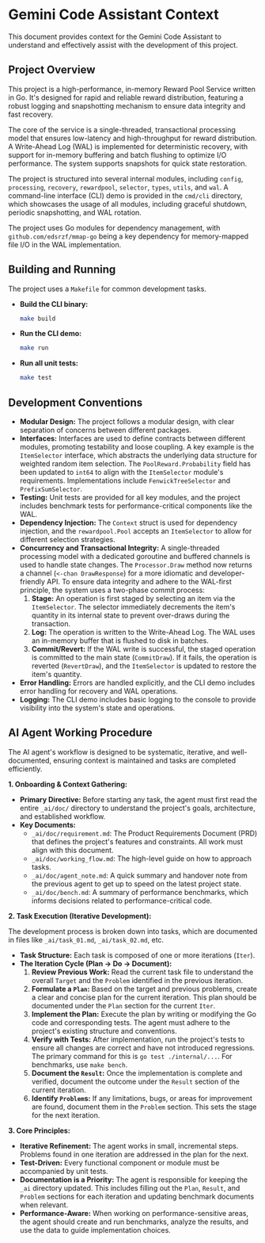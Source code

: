 # Gemini Code Assistant Context

This document provides context for the Gemini Code Assistant to understand and effectively assist with the development of this project.

## Project Overview

This project is a high-performance, in-memory Reward Pool Service written in Go. It's designed for rapid and reliable reward distribution, featuring a robust logging and snapshotting mechanism to ensure data integrity and fast recovery.

The core of the service is a single-threaded, transactional processing model that ensures low-latency and high-throughput for reward distribution. A Write-Ahead Log (WAL) is implemented for deterministic recovery, with support for in-memory buffering and batch flushing to optimize I/O performance. The system supports snapshots for quick state restoration.

The project is structured into several internal modules, including `config`, `processing`, `recovery`, `rewardpool`, `selector`, `types`, `utils`, and `wal`. A command-line interface (CLI) demo is provided in the `cmd/cli` directory, which showcases the usage of all modules, including graceful shutdown, periodic snapshotting, and WAL rotation.

The project uses Go modules for dependency management, with `github.com/edsrzf/mmap-go` being a key dependency for memory-mapped file I/O in the WAL implementation.

## Building and Running

The project uses a `Makefile` for common development tasks.

*   **Build the CLI binary:**
    ```sh
    make build
    ```

*   **Run the CLI demo:**
    ```sh
    make run
    ```

*   **Run all unit tests:**
    ```sh
    make test
    ```

## Development Conventions

*   **Modular Design:** The project follows a modular design, with clear separation of concerns between different packages.
*   **Interfaces:** Interfaces are used to define contracts between different modules, promoting testability and loose coupling. A key example is the `ItemSelector` interface, which abstracts the underlying data structure for weighted random item selection. The `PoolReward.Probability` field has been updated to `int64` to align with the `ItemSelector` module's requirements. Implementations include `FenwickTreeSelector` and `PrefixSumSelector`.
*   **Testing:** Unit tests are provided for all key modules, and the project includes benchmark tests for performance-critical components like the WAL.
*   **Dependency Injection:** The `Context` struct is used for dependency injection, and the `rewardpool.Pool` accepts an `ItemSelector` to allow for different selection strategies.
*   **Concurrency and Transactional Integrity:** A single-threaded processing model with a dedicated goroutine and buffered channels is used to handle state changes. The `Processor.Draw` method now returns a channel (`<-chan DrawResponse`) for a more idiomatic and developer-friendly API. To ensure data integrity and adhere to the WAL-first principle, the system uses a two-phase commit process:
    1.  **Stage:** An operation is first staged by selecting an item via the `ItemSelector`. The selector immediately decrements the item's quantity in its internal state to prevent over-draws during the transaction.
    2.  **Log:** The operation is written to the Write-Ahead Log. The WAL uses an in-memory buffer that is flushed to disk in batches.
    3.  **Commit/Revert:** If the WAL write is successful, the staged operation is committed to the main state (`CommitDraw`). If it fails, the operation is reverted (`RevertDraw`), and the `ItemSelector` is updated to restore the item's quantity.
*   **Error Handling:** Errors are handled explicitly, and the CLI demo includes error handling for recovery and WAL operations.
*   **Logging:** The CLI demo includes basic logging to the console to provide visibility into the system's state and operations.

## AI Agent Working Procedure

The AI agent's workflow is designed to be systematic, iterative, and well-documented, ensuring context is maintained and tasks are completed efficiently.

**1. Onboarding & Context Gathering:**

*   **Primary Directive:** Before starting any task, the agent must first read the entire `_ai/doc/` directory to understand the project's goals, architecture, and established workflow.
*   **Key Documents:**
    *   `_ai/doc/requirement.md`: The Product Requirements Document (PRD) that defines the project's features and constraints. All work must align with this document.
    *   `_ai/doc/working_flow.md`: The high-level guide on how to approach tasks.
    *   `_ai/doc/agent_note.md`: A quick summary and handover note from the previous agent to get up to speed on the latest project state.
    *   `_ai/doc/bench.md`: A summary of performance benchmarks, which informs decisions related to performance-critical code.

**2. Task Execution (Iterative Development):**

The development process is broken down into tasks, which are documented in files like `_ai/task_01.md`, `_ai/task_02.md`, etc.

*   **Task Structure:** Each task is composed of one or more iterations (`Iter`).
*   **The Iteration Cycle (Plan -> Do -> Document):**
    1.  **Review Previous Work:** Read the current task file to understand the overall `Target` and the `Problem` identified in the previous iteration.
    2.  **Formulate a `Plan`:** Based on the target and previous problems, create a clear and concise plan for the current iteration. This plan should be documented under the `Plan` section for the current `Iter`.
    3.  **Implement the Plan:** Execute the plan by writing or modifying the Go code and corresponding tests. The agent must adhere to the project's existing structure and conventions.
    4.  **Verify with Tests:** After implementation, run the project's tests to ensure all changes are correct and have not introduced regressions. The primary command for this is `go test ./internal/...`. For benchmarks, use `make bench`.
    5.  **Document the `Result`:** Once the implementation is complete and verified, document the outcome under the `Result` section of the current iteration.
    6.  **Identify `Problem`s:** If any limitations, bugs, or areas for improvement are found, document them in the `Problem` section. This sets the stage for the next iteration.

**3. Core Principles:**

*   **Iterative Refinement:** The agent works in small, incremental steps. Problems found in one iteration are addressed in the plan for the next.
*   **Test-Driven:** Every functional component or module must be accompanied by unit tests.
*   **Documentation is a Priority:** The agent is responsible for keeping the `_ai` directory updated. This includes filling out the `Plan`, `Result`, and `Problem` sections for each iteration and updating benchmark documents when relevant.
*   **Performance-Aware:** When working on performance-sensitive areas, the agent should create and run benchmarks, analyze the results, and use the data to guide implementation choices.
